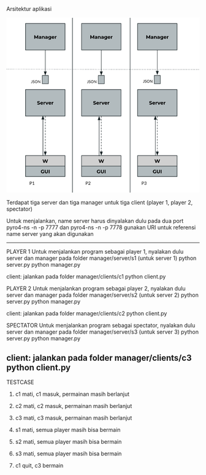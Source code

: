 Arsitektur aplikasi

![Arsitektur app](https://github.com/mailsyarief/fp_sister_19/blob/master/arsitektur.png)

Terdapat tiga server dan tiga manager untuk tiga client (player 1, player 2, spectator)

Untuk menjalankan, name server harus dinyalakan dulu pada dua port
pyro4-ns -n <IP address> -p 7777 dan pyro4-ns -n <IP address> -p 7778
gunakan URI untuk referensi name server yang akan digunakan

----

PLAYER 1
Untuk menjalankan program sebagai player 1, nyalakan dulu server dan manager pada folder manager/server/s1 (untuk server 1)
python server.py
python manager.py

client:
jalankan pada folder manager/clients/c1
python client.py

PLAYER 2
Untuk menjalankan program sebagai player 2, nyalakan dulu server dan manager pada folder manager/server/s2 (untuk server 2)
python server.py
python manager.py

client:
jalankan pada folder manager/clients/c2
python client.py

SPECTATOR
Untuk menjalankan program sebagai spectator, nyalakan dulu server dan manager pada folder manager/server/s3 (untuk server 3)
python server.py
python manager.py

client:
jalankan pada folder manager/clients/c3
python client.py
---

TESTCASE
1. c1 mati, c1 masuk, permainan masih berlanjut
2. c2 mati, c2 masuk, permainan masih berlanjut
3. c3 mati, c3 masuk, permainan masih berlanjut

4. s1 mati, semua player masih bisa bermain
5. s2 mati, semua player masih bisa bermain
6. s3 mati, semua player masih bisa bermain

7. c1 quit, c3 bermain
